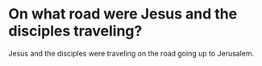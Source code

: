 # On what road were Jesus and the disciples traveling?

Jesus and the disciples were traveling on the road going up to Jerusalem.
